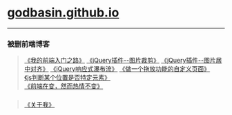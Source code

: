 # [godbasin.github.io](https://godbasin.github.io)      
---      
### 被删前端博客  



> [《我的前端入门之路》](https://godbasin.github.io/2016/06/24/front-end-getting-started/) 
> [《jQuery插件--图片裁剪》](https://godbasin.github.io/2016/06/22/picture-cut/) 
> [《jQuery插件--图片居中对齐》](https://godbasin.github.io/2016/06/21/picture-align/) 
> [《jQuery响应式瀑布流》](https://godbasin.github.io/2016/06/20/responsive-waterfall/) 
> [《做一个拖放功能的自定义页面》](https://godbasin.github.io/2016/06/19/drag-and-drop/)         
> [《js判断某个位置是否特定元素》](https://godbasin.github.io/2016/06/19/position-object/)   
> [《前端在变，然而热情不变》](https://godbasin.github.io/2016/06/18/first-blog/)  
###
> [《关于我》](https://godbasin.github.io/about/)
